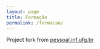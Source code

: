 ```yaml
---
layout: page
title: Formação
permalink: /formacao/
---
```


Project fork from [pessoal.inf.ufg.br](https://github.com/acfreitas/pessoal.inf.ufg.br)
